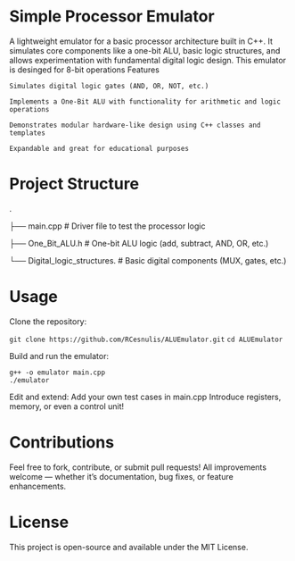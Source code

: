 # Simple Processor Emulator

A lightweight emulator for a basic processor architecture built in C++. It simulates core components like a one-bit ALU, basic logic structures, and allows experimentation with fundamental digital logic design. This emulator is desinged for 8-bit operations
Features

    Simulates digital logic gates (AND, OR, NOT, etc.)

    Implements a One-Bit ALU with functionality for arithmetic and logic operations

    Demonstrates modular hardware-like design using C++ classes and templates

    Expandable and great for educational purposes
    
# Project Structure

.

├── main.cpp                  # Driver file to test the processor logic

├── One_Bit_ALU.h             # One-bit ALU logic (add, subtract, AND, OR, etc.)

└── Digital_logic_structures. # Basic digital components (MUX, gates, etc.)

# Usage

 Clone the repository:
 
```git clone https://github.com/RCesnulis/ALUEmulator.git```
```cd ALUEmulator```

Build and run the emulator:

    g++ -o emulator main.cpp
    ./emulator

Edit and extend:
      Add your own test cases in main.cpp
      Introduce registers, memory, or even a control unit!

# Contributions

Feel free to fork, contribute, or submit pull requests! All improvements welcome — whether it’s documentation, bug fixes, or feature enhancements.

# License

This project is open-source and available under the MIT License.
